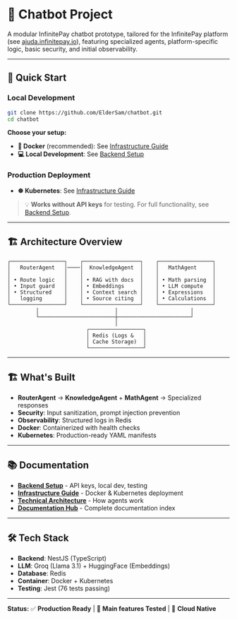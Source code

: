 # 🤖 Chatbot Project

A modular InfinitePay chatbot prototype, tailored for the InfinitePay platform (see [ajuda.infinitepay.io](https://ajuda.infinitepay.io/pt-BR/)), featuring specialized agents, platform-specific logic, basic security, and initial observability.

---

## 🚀 Quick Start

### Local Development
```bash
git clone https://github.com/ElderSam/chatbot.git
cd chatbot
```

**Choose your setup:**
- **🐳 Docker** (recommended): See [Infrastructure Guide](./infrastructure/README.md#-docker)
- **💻 Local Development**: See [Backend Setup](./backend/README.md)

### Production Deployment
- **☸️ Kubernetes**: See [Infrastructure Guide](./infrastructure/README.md#️-kubernetes)

> 💡 **Works without API keys** for testing. For full functionality, see [Backend Setup](./backend/README.md).

---

## 🏗️ Architecture Overview

```
┌─────────────────┐    ┌──────────────────┐    ┌─────────────────┐
│   RouterAgent   │────│  KnowledgeAgent  │    │   MathAgent     │
│                 │    │                  │    │                 │
│ • Route logic   │    │ • RAG with docs  │    │ • Math parsing  │
│ • Input guard   │    │ • Embeddings     │    │ • LLM compute   │
│ • Structured    │    │ • Context search │    │ • Expressions   │
│   logging       │    │ • Source citing  │    │ • Calculations  │
└─────────────────┘    └──────────────────┘    └─────────────────┘
         │                        │                       │
         └────────────────────────┼───────────────────────┘
                                  │
                         ┌─────────────────┐
                         │ Redis (Logs &   │
                         │ Cache Storage)  │
                         └─────────────────┘
```

---

## 🏗️ What's Built

- **RouterAgent** → **KnowledgeAgent** + **MathAgent** → Specialized responses
- **Security**: Input sanitization, prompt injection prevention  
- **Observability**: Structured logs in Redis
- **Docker**: Containerized with health checks
- **Kubernetes**: Production-ready YAML manifests

---

## 📚 Documentation

- **[Backend Setup](./backend/README.md)** - API keys, local dev, testing
- **[Infrastructure Guide](./infrastructure/README.md)** - Docker & Kubernetes deployment
- **[Technical Architecture](./backend/docs/README.md)** - How agents work
- **[Documentation Hub](./docs/README.md)** - Complete documentation index

---

## 🛠️ Tech Stack

- **Backend**: NestJS (TypeScript)
- **LLM**: Groq (Llama 3.1) + HuggingFace (Embeddings)
- **Database**: Redis
- **Container**: Docker + Kubernetes
- **Testing**: Jest (76 tests passing)

---

**Status:** ✅ **Production Ready** | 🧪 **Main features Tested** | 🚀 **Cloud Native**
